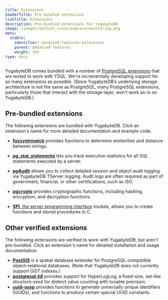 ```yaml
---
title: Extensions
headerTitle: Pre-bundled extensions
linkTitle: Extensions
description: Pre-bundled extensions for YugabyteDB
image: /images/section_icons/explore/monitoring.png
menu:
  stable:
    identifier: advanced-features-extensions
    parent: advanced-features
    weight: 245
type: docs
---
```


YugabyteDB comes bundled with a number of [PostgreSQL extensions](/preview/api/ysql/extensions/#pre-bundled-extensions) that are tested to work with YSQL. We're incrementally developing support for as many extensions as possible. (Since YugabyteDB’s underlying storage architecture is not the same as PostgreSQL, many PostgreSQL extensions, particularly those that interact with the storage layer, won't work as-is on YugabyteDB.)

## Pre-bundled extensions

The following extensions are bundled with YugabyteDB. Click an extension's name for more detailed documentation and example code.

* [**fuzzystrmatch**](/preview/api/ysql/extensions/#fuzzystrmatch) provides functions to determine similarities and distance between strings.

<!--
* [orafce](/preview/api/ysql/extensions/#orafce) provides compatibility with Oracle functions and packages that are either missing or implemented differently in YugabyteDB and PostgreSQL. This compatibility layer can help you port your Oracle applications to YugabyteDB.
-->

* [**pg_stat_statements**](/preview/api/ysql/extensions/#pg-stat-statements) lets you track execution statistics for all SQL statements executed by a server.

* [**pgAudit**](/preview/secure/audit-logging/audit-logging-ysql/) allows you to collect detailed session and object audit logging via YugabyteDB TServer logging. Audit logs are often required as part of government, financial, or other certifications, such as ISO.

* [**pgcrypto**](/preview/api/ysql/extensions/#pgcrypto) provides cryptographic functions, including hashing, encryption, and decryption functions.

* [**SPI**, the server programming interface](/preview/api/ysql/extensions/#server-programming-interface-spi-module) module, allows you to create functions and stored procedures in C.

## Other verified extensions

The following extensions are verified to work with YugabyteDB, but aren't pre-bundled. Click an extension's name for detailed installation and usage documentation.

* [**PostGIS**](/preview/api/ysql/extensions/#postgis) is a spatial database extender for PostgreSQL-compatible object-relational databases. (Note that YugabyteDB does not currently support GiST indexes.)
* [**postgresql-hll**](/preview/api/ysql/extensions/#postgresql-hll-postgresql-extension-for-hyperloglog) provides support for HyperLogLog, a fixed-size, set-like structure used for distinct value counting with tunable precision.
* [**uuid-ossp**](/preview/api/ysql/extensions/#uuid-ossp) provides functions to generate universally unique identifiers (UUIDs), and functions to produce certain special UUID constants.
